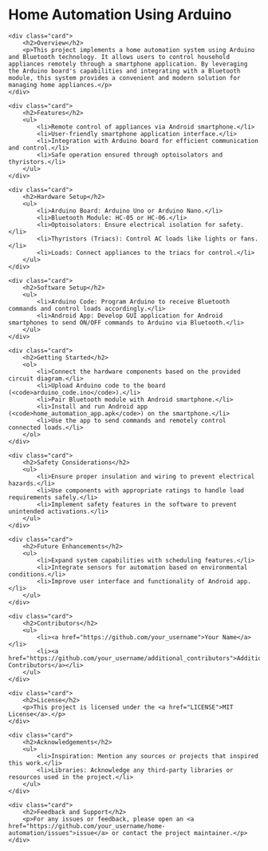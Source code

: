 
<html>
<head>
<title>Home Automation Using Arduino</title>
</head>
<body>

<div class="container">
    <h1>Home Automation Using Arduino</h1>

    <div class="card">
        <h2>Overview</h2>
        <p>This project implements a home automation system using Arduino and Bluetooth technology. It allows users to control household appliances remotely through a smartphone application. By leveraging the Arduino board's capabilities and integrating with a Bluetooth module, this system provides a convenient and modern solution for managing home appliances.</p>
    </div>

    <div class="card">
        <h2>Features</h2>
        <ul>
            <li>Remote control of appliances via Android smartphone.</li>
            <li>User-friendly smartphone application interface.</li>
            <li>Integration with Arduino board for efficient communication and control.</li>
            <li>Safe operation ensured through optoisolators and thyristors.</li>
        </ul>
    </div>

    <div class="card">
        <h2>Hardware Setup</h2>
        <ul>
            <li>Arduino Board: Arduino Uno or Arduino Nano.</li>
            <li>Bluetooth Module: HC-05 or HC-06.</li>
            <li>Optoisolators: Ensure electrical isolation for safety.</li>
            <li>Thyristors (Triacs): Control AC loads like lights or fans.</li>
            <li>Loads: Connect appliances to the triacs for control.</li>
        </ul>
    </div>

    <div class="card">
        <h2>Software Setup</h2>
        <ul>
            <li>Arduino Code: Program Arduino to receive Bluetooth commands and control loads accordingly.</li>
            <li>Android App: Develop GUI application for Android smartphones to send ON/OFF commands to Arduino via Bluetooth.</li>
        </ul>
    </div>

    <div class="card">
        <h2>Getting Started</h2>
        <ol>
            <li>Connect the hardware components based on the provided circuit diagram.</li>
            <li>Upload Arduino code to the board (<code>arduino_code.ino</code>).</li>
            <li>Pair Bluetooth module with Android smartphone.</li>
            <li>Install and run Android app (<code>home_automation_app.apk</code>) on the smartphone.</li>
            <li>Use the app to send commands and remotely control connected loads.</li>
        </ol>
    </div>

    <div class="card">
        <h2>Safety Considerations</h2>
        <ul>
            <li>Ensure proper insulation and wiring to prevent electrical hazards.</li>
            <li>Use components with appropriate ratings to handle load requirements safely.</li>
            <li>Implement safety features in the software to prevent unintended activations.</li>
        </ul>
    </div>

    <div class="card">
        <h2>Future Enhancements</h2>
        <ul>
            <li>Expand system capabilities with scheduling features.</li>
            <li>Integrate sensors for automation based on environmental conditions.</li>
            <li>Improve user interface and functionality of Android app.</li>
        </ul>
    </div>

    <div class="card">
        <h2>Contributors</h2>
        <ul>
            <li><a href="https://github.com/your_username">Your Name</a></li>
            <li><a href="https://github.com/your_username/additional_contributors">Additional Contributors</a></li>
        </ul>
    </div>

    <div class="card">
        <h2>License</h2>
        <p>This project is licensed under the <a href="LICENSE">MIT License</a>.</p>
    </div>

    <div class="card">
        <h2>Acknowledgements</h2>
        <ul>
            <li>Inspiration: Mention any sources or projects that inspired this work.</li>
            <li>Libraries: Acknowledge any third-party libraries or resources used in the project.</li>
        </ul>
    </div>

    <div class="card">
        <h2>Feedback and Support</h2>
        <p>For any issues or feedback, please open an <a href="https://github.com/your_username/home-automation/issues">issue</a> or contact the project maintainer.</p>
    </div>

</div>

</body>
</html>
